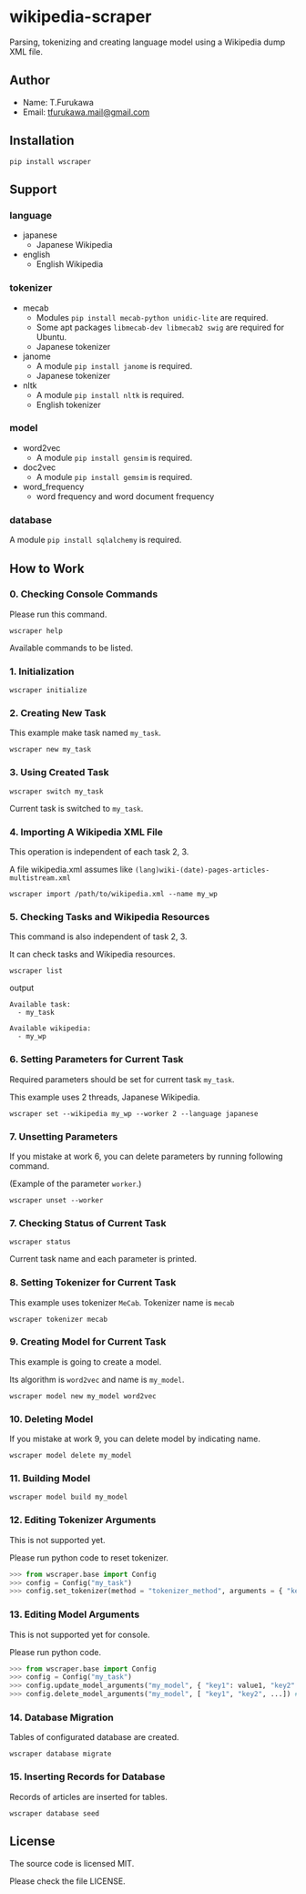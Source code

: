 # wikipedia-scraper

Parsing, tokenizing and creating language model using a Wikipedia dump XML file.

## Author

- Name: T.Furukawa
- Email: tfurukawa.mail@gmail.com

## Installation

```shell
pip install wscraper
```

## Support

### language

- japanese
  - Japanese Wikipedia
- english
  - English Wikipedia

### tokenizer

- mecab
  - Modules `pip install mecab-python unidic-lite` are required.
  - Some apt packages `libmecab-dev libmecab2 swig` are required for Ubuntu.
  - Japanese tokenizer
- janome
  - A module `pip install janome` is required.
  - Japanese tokenizer
- nltk
  - A module `pip install nltk` is required.
  - English tokenizer

### model

- word2vec
  - A module `pip install gensim` is required.
- doc2vec
  - A module `pip install gemsim` is required.
- word_frequency
  - word frequency and word document frequency

### database

A module `pip install sqlalchemy` is required.

## How to Work

### 0. Checking Console Commands

Please run this command.

```shell
wscraper help
```

Available commands to be listed.

### 1. Initialization

```shell
wscraper initialize
```

### 2. Creating New Task

This example make task named `my_task`.

```shell
wscraper new my_task
```

### 3. Using Created Task

```shell
wscraper switch my_task
```

Current task is switched to `my_task`.

### 4. Importing A Wikipedia XML File

This operation is independent of each task 2, 3.

A file wikipedia.xml assumes like `(lang)wiki-(date)-pages-articles-multistream.xml`

```shell
wscraper import /path/to/wikipedia.xml --name my_wp
```

### 5. Checking Tasks and Wikipedia Resources

This command is also independent of task 2, 3.

It can check tasks and Wikipedia resources.

```shell
wscraper list
```

output
```text
Available task:
  - my_task

Available wikipedia:
  - my_wp
```

### 6. Setting Parameters for Current Task

Required parameters should be set for current task `my_task`.

This example uses 2 threads, Japanese Wikipedia.

```
wscraper set --wikipedia my_wp --worker 2 --language japanese
```

### 7. Unsetting Parameters

If you mistake at work 6, you can delete parameters by running following command.

(Example of the parameter `worker`.)

```
wscraper unset --worker
```

### 7. Checking Status of Current Task

```
wscraper status
```

Current task name and each parameter is printed.

### 8. Setting Tokenizer for Current Task

This example uses tokenizer `MeCab`. Tokenizer name is `mecab`

```
wscraper tokenizer mecab
```

### 9. Creating Model for Current Task

This example is going to create a model.

Its algorithm is `word2vec` and name is `my_model`.

```
wscraper model new my_model word2vec
```

### 10. Deleting Model

If you mistake at work 9, you can delete model by indicating name.

```
wscraper model delete my_model
```

### 11. Building Model

```
wscraper model build my_model
```

### 12. Editing Tokenizer Arguments

This is not supported yet.

Please run python code to reset tokenizer.

```python
>>> from wscraper.base import Config
>>> config = Config("my_task")
>>> config.set_tokenizer(method = "tokenizer_method", arguments = { "key1": value1, "key2": value2, ... })
```

### 13. Editing Model Arguments

This is not supported yet for console.

Please run python code.

```python
>>> from wscraper.base import Config
>>> config = Config("my_task")
>>> config.update_model_arguments("my_model", { "key1": value1, "key2": value2, ... })
>>> config.delete_model_arguments("my_model", [ "key1", "key2", ...]) # if you want to delete parameters
```

### 14. Database Migration

Tables of configurated database are created.

```
wscraper database migrate
```

### 15. Inserting Records for Database

Records of articles are inserted for tables.

```
wscraper database seed
```

## License

The source code is licensed MIT.

Please check the file LICENSE.
